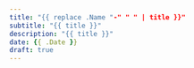 ```yaml
---
title: "{{ replace .Name "-" " " | title }}"
subtitle: "{{ title }}"
description: "{{ title }}"
date: {{ .Date }}
draft: true
---
```


